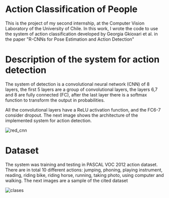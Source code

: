 # Action Classification of People

This is the project of my second internship, at the Computer Vision Laboratory of the University of Chile. In this work, I wrote the code to use the system of action classification developed by Georgia Gkioxari et al. in the paper "R-CNNs for Pose Estimation and Action Detection"

# Description of the system for action detection 

The system of detection is a convolutional neural network (CNN) of 8 layers, the first 5 layers are a group of convolutional layers, the layers 6,7 and 8 are fully connected (FC), after the last layer there is a softmax function to transform the output in probabilities. 

All the convolutional layers have a ReLU activation function, and the FC6-7 consider dropout. The next image shows the architecture of the implemented system for action detection.

![red_cnn](https://user-images.githubusercontent.com/19544865/71310342-da9c7a80-23f1-11ea-809f-84f2370b4787.png)


# Dataset
The system was training and testing in  PASCAL VOC 2012 action dataset. There are in total 10 different actions: jumping, phoning, playing instrument, reading, riding bike, riding horse, running, taking photo, using computer and walking. The next images are a sample of the cited dataset

![clases](https://user-images.githubusercontent.com/19544865/71310242-8ba21580-23f0-11ea-97d8-df4b23d3316f.png)
